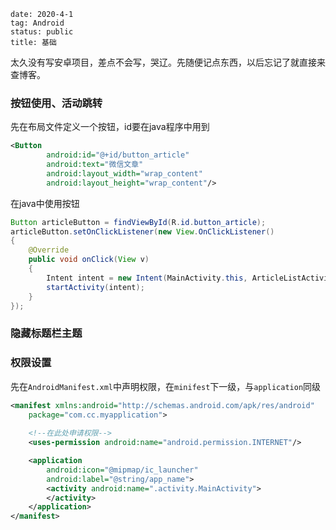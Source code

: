 ```
date: 2020-4-1
tag: Android
status: public
title: 基础
```

太久没有写安卓项目，差点不会写，哭辽。先随便记点东西，以后忘记了就直接来查博客。

### 按钮使用、活动跳转

先在布局文件定义一个按钮，id要在java程序中用到

```xml
<Button
        android:id="@+id/button_article"
        android:text="微信文章"
        android:layout_width="wrap_content"
        android:layout_height="wrap_content"/>
```

在java中使用按钮

```java
Button articleButton = findViewById(R.id.button_article);
articleButton.setOnClickListener(new View.OnClickListener()
{
	@Override
	public void onClick(View v)
	{
		Intent intent = new Intent(MainActivity.this, ArticleListActivity.class);
		startActivity(intent);
	}
});
```

### 隐藏标题栏主题

### 权限设置

先在`AndroidManifest.xml`中声明权限，在`minifest`下一级，与`application`同级

```xml
<manifest xmlns:android="http://schemas.android.com/apk/res/android"
    package="com.cc.myapplication">
    
    <!--在此处申请权限-->
    <uses-permission android:name="android.permission.INTERNET"/>

    <application
        android:icon="@mipmap/ic_launcher"
        android:label="@string/app_name">
        <activity android:name=".activity.MainActivity">
        </activity>
    </application>
</manifest>
```

